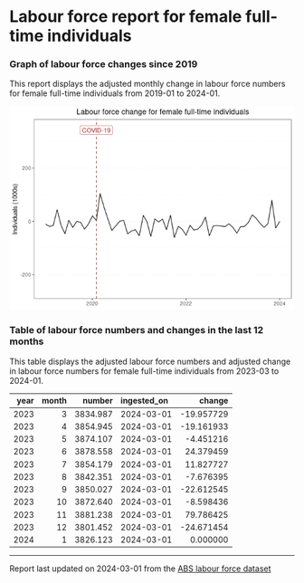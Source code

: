 Labour force report for female full-time individuals
================

### Graph of labour force changes since 2019

This report displays the adjusted monthly change in labour force numbers
for female full-time individuals from 2019-01 to 2024-01.

![](female_full-time_report_files/figure-gfm/unnamed-chunk-2-1.png)<!-- -->

### Table of labour force numbers and changes in the last 12 months

This table displays the adjusted labour force numbers and adjusted
change in labour force numbers for female full-time individuals from
2023-03 to 2024-01.

| year | month |   number | ingested_on |     change |
|-----:|------:|---------:|:------------|-----------:|
| 2023 |     3 | 3834.987 | 2024-03-01  | -19.957729 |
| 2023 |     4 | 3854.945 | 2024-03-01  | -19.161933 |
| 2023 |     5 | 3874.107 | 2024-03-01  |  -4.451216 |
| 2023 |     6 | 3878.558 | 2024-03-01  |  24.379459 |
| 2023 |     7 | 3854.179 | 2024-03-01  |  11.827727 |
| 2023 |     8 | 3842.351 | 2024-03-01  |  -7.676395 |
| 2023 |     9 | 3850.027 | 2024-03-01  | -22.612545 |
| 2023 |    10 | 3872.640 | 2024-03-01  |  -8.598436 |
| 2023 |    11 | 3881.238 | 2024-03-01  |  79.786425 |
| 2023 |    12 | 3801.452 | 2024-03-01  | -24.671454 |
| 2024 |     1 | 3826.123 | 2024-03-01  |   0.000000 |

------------------------------------------------------------------------

Report last updated on 2024-03-01 from the [ABS labour force
dataset](https://www.abs.gov.au/statistics/labour/employment-and-unemployment/labour-force-australia/latest-release)
